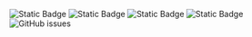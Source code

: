 ![Static Badge](https://img.shields.io/badge/blacklists-60-000000) ![Static Badge](https://img.shields.io/badge/blacklisted-2930094-cc0000) ![Static Badge](https://img.shields.io/badge/whitelisted-2242-00CC00) ![Static Badge](https://img.shields.io/badge/streaming_blacklist-28106-000000) ![GitHub issues](https://img.shields.io/github/issues/fabriziosalmi/blacklists)
